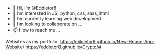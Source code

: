 - 👋 Hi, I’m @Eddietor8
- 👀 I’m interested in JS, python, css, saas, html
- 🌱 I’m currently learning web development
- 💞️ I’m looking to collaborate on ...
- 📫 How to reach me ...

Websites as my portfolio:
https://eddietor8.github.io/New-House-App-Website/
https://eddietor8.github.io/Crypto/#


<!---
Eddietor8/Eddietor8 is a ✨ special ✨ repository because its `README.md` (this file) appears on your GitHub profile.
You can click the Preview link to take a look at your changes.
--->
